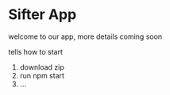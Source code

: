 # Sifter App

welcome to our app, more details coming soon

tells how to start

1. download zip
2. run npm start
3. ...
